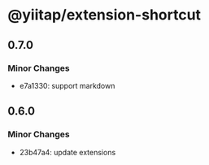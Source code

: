 # @yiitap/extension-shortcut

## 0.7.0

### Minor Changes

- e7a1330: support markdown

## 0.6.0

### Minor Changes

- 23b47a4: update extensions
